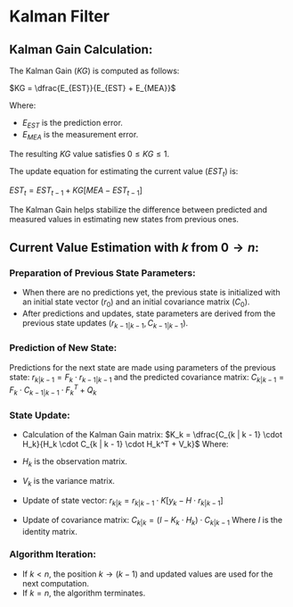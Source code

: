 # Kalman Filter
## Kalman Gain Calculation:

The Kalman Gain ($KG$) is computed as follows:

$KG = \dfrac{E_{EST}}{E_{EST} + E_{MEA}}$

Where:
- $E_{EST}$ is the prediction error.
- $E_{MEA}$ is the measurement error.

The resulting $KG$ value satisfies $0 \leq KG \leq 1$.

The update equation for estimating the current value ($EST_t$) is:

$EST_t = EST_{t - 1} + KG \left[MEA - EST_{t - 1}\right]$

The Kalman Gain helps stabilize the difference between predicted and measured values in estimating new states from previous ones.

## Current Value Estimation with $k$ from $0 \longrightarrow n$:

### Preparation of Previous State Parameters:
- When there are no predictions yet, the previous state is initialized with an initial state vector ($r_0$) and an initial covariance matrix ($C_0$).
- After predictions and updates, state parameters are derived from the previous state updates ($r_{k - 1 | k - 1}, C_{k - 1 | k - 1}$).

### Prediction of New State:
Predictions for the next state are made using parameters of the previous state:
$r_{k | k - 1} = F_k \cdot r_{k - 1 | k - 1}$
and the predicted covariance matrix:
$C_{k | k - 1} = F_k \cdot C_{k - 1 | k - 1} \cdot F_k^T + Q_k$

### State Update:
- Calculation of the Kalman Gain matrix:
$K_k = \dfrac{C_{k | k - 1} \cdot H_k}{H_k \cdot C_{k | k - 1} \cdot H_k^T + V_k}$
Where:
- $H_k$ is the observation matrix.
- $V_k$ is the variance matrix.

- Update of state vector:
$r_{k | k} = r_{k | k - 1} \cdot K\left[y_k - H \cdot r_{k | k - 1}\right]$

- Update of covariance matrix:
$C_{k | k} = \left(I - K_k \cdot H_k\right) \cdot C_{k | k - 1}$
Where $I$ is the identity matrix.

### Algorithm Iteration:
- If $k < n$, the position $k \longrightarrow \left(k - 1\right)$ and updated values are used for the next computation.
- If $k = n$, the algorithm terminates.
